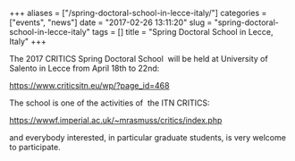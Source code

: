 +++
aliases = ["/spring-doctoral-school-in-lecce-italy/"]
categories = ["events", "news"]
date = "2017-02-26 13:11:20"
slug = "spring-doctoral-school-in-lecce-italy"
tags = []
title = "Spring Doctoral School in Lecce, Italy"
+++

The 2017 CRITICS Spring Doctoral School  will be held at University of
Salento in Lecce from April 18th to 22nd:

<https://www.criticsitn.eu/wp/?page_id=468>

The school is one of the activities of  the ITN CRITICS:

<https://wwwf.imperial.ac.uk/~mrasmuss/critics/index.php>

and everybody interested, in particular graduate students, is very
welcome to participate.
